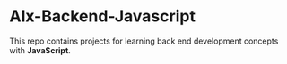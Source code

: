 # Alx-Backend-Javascript

This repo contains projects for learning back end development concepts with __JavaScript__.